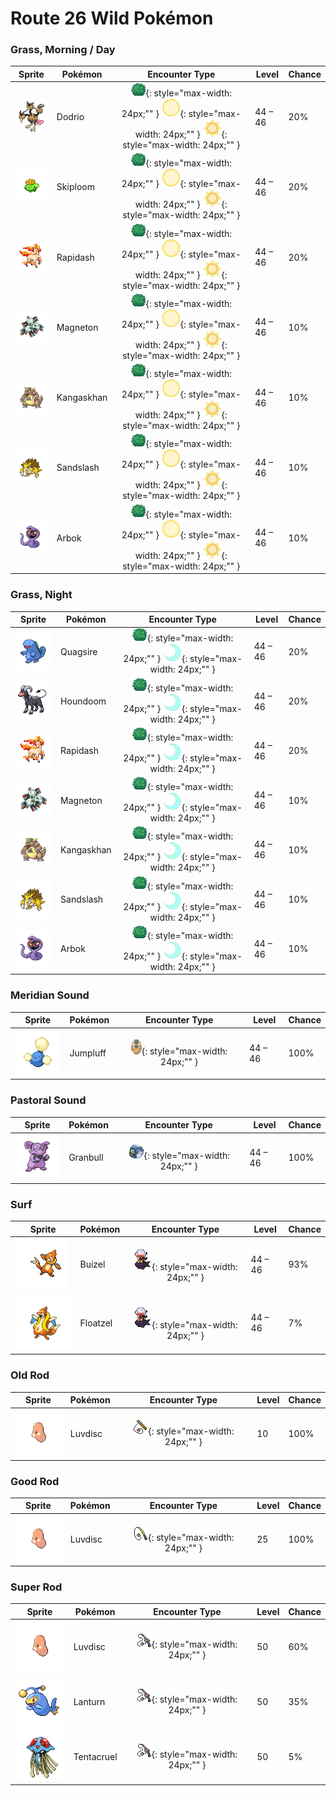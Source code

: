 # Route 26 Wild Pokémon

### Grass, Morning / Day

| Sprite | Pokémon | Encounter Type | Level | Chance |
|:------:|---------|:--------------:|-------|--------|
| ![Dodrio](../../assets/sprites/dodrio/front.gif "Dodrio") | Dodrio | ![Grass](../../assets/encounter_types/grass.png "Grass"){: style="max-width: 24px;"" } ![Morning](../../assets/encounter_types/morning.png "Morning"){: style="max-width: 24px;"" } ![Day](../../assets/encounter_types/day.png "Day"){: style="max-width: 24px;"" } | 44 – 46 | 20% |
| ![Skiploom](../../assets/sprites/skiploom/front.gif "Skiploom") | Skiploom | ![Grass](../../assets/encounter_types/grass.png "Grass"){: style="max-width: 24px;"" } ![Morning](../../assets/encounter_types/morning.png "Morning"){: style="max-width: 24px;"" } ![Day](../../assets/encounter_types/day.png "Day"){: style="max-width: 24px;"" } | 44 – 46 | 20% |
| ![Rapidash](../../assets/sprites/rapidash/front.gif "Rapidash") | Rapidash | ![Grass](../../assets/encounter_types/grass.png "Grass"){: style="max-width: 24px;"" } ![Morning](../../assets/encounter_types/morning.png "Morning"){: style="max-width: 24px;"" } ![Day](../../assets/encounter_types/day.png "Day"){: style="max-width: 24px;"" } | 44 – 46 | 20% |
| ![Magneton](../../assets/sprites/magneton/front.gif "Magneton") | Magneton | ![Grass](../../assets/encounter_types/grass.png "Grass"){: style="max-width: 24px;"" } ![Morning](../../assets/encounter_types/morning.png "Morning"){: style="max-width: 24px;"" } ![Day](../../assets/encounter_types/day.png "Day"){: style="max-width: 24px;"" } | 44 – 46 | 10% |
| ![Kangaskhan](../../assets/sprites/kangaskhan/front.gif "Kangaskhan") | Kangaskhan | ![Grass](../../assets/encounter_types/grass.png "Grass"){: style="max-width: 24px;"" } ![Morning](../../assets/encounter_types/morning.png "Morning"){: style="max-width: 24px;"" } ![Day](../../assets/encounter_types/day.png "Day"){: style="max-width: 24px;"" } | 44 – 46 | 10% |
| ![Sandslash](../../assets/sprites/sandslash/front.gif "Sandslash") | Sandslash | ![Grass](../../assets/encounter_types/grass.png "Grass"){: style="max-width: 24px;"" } ![Morning](../../assets/encounter_types/morning.png "Morning"){: style="max-width: 24px;"" } ![Day](../../assets/encounter_types/day.png "Day"){: style="max-width: 24px;"" } | 44 – 46 | 10% |
| ![Arbok](../../assets/sprites/arbok/front.gif "Arbok") | Arbok | ![Grass](../../assets/encounter_types/grass.png "Grass"){: style="max-width: 24px;"" } ![Morning](../../assets/encounter_types/morning.png "Morning"){: style="max-width: 24px;"" } ![Day](../../assets/encounter_types/day.png "Day"){: style="max-width: 24px;"" } | 44 – 46 | 10% |

### Grass, Night

| Sprite | Pokémon | Encounter Type | Level | Chance |
|:------:|---------|:--------------:|-------|--------|
| ![Quagsire](../../assets/sprites/quagsire/front.gif "Quagsire") | Quagsire | ![Grass](../../assets/encounter_types/grass.png "Grass"){: style="max-width: 24px;"" } ![Night](../../assets/encounter_types/night.png "Night"){: style="max-width: 24px;"" } | 44 – 46 | 20% |
| ![Houndoom](../../assets/sprites/houndoom/front.gif "Houndoom") | Houndoom | ![Grass](../../assets/encounter_types/grass.png "Grass"){: style="max-width: 24px;"" } ![Night](../../assets/encounter_types/night.png "Night"){: style="max-width: 24px;"" } | 44 – 46 | 20% |
| ![Rapidash](../../assets/sprites/rapidash/front.gif "Rapidash") | Rapidash | ![Grass](../../assets/encounter_types/grass.png "Grass"){: style="max-width: 24px;"" } ![Night](../../assets/encounter_types/night.png "Night"){: style="max-width: 24px;"" } | 44 – 46 | 20% |
| ![Magneton](../../assets/sprites/magneton/front.gif "Magneton") | Magneton | ![Grass](../../assets/encounter_types/grass.png "Grass"){: style="max-width: 24px;"" } ![Night](../../assets/encounter_types/night.png "Night"){: style="max-width: 24px;"" } | 44 – 46 | 10% |
| ![Kangaskhan](../../assets/sprites/kangaskhan/front.gif "Kangaskhan") | Kangaskhan | ![Grass](../../assets/encounter_types/grass.png "Grass"){: style="max-width: 24px;"" } ![Night](../../assets/encounter_types/night.png "Night"){: style="max-width: 24px;"" } | 44 – 46 | 10% |
| ![Sandslash](../../assets/sprites/sandslash/front.gif "Sandslash") | Sandslash | ![Grass](../../assets/encounter_types/grass.png "Grass"){: style="max-width: 24px;"" } ![Night](../../assets/encounter_types/night.png "Night"){: style="max-width: 24px;"" } | 44 – 46 | 10% |
| ![Arbok](../../assets/sprites/arbok/front.gif "Arbok") | Arbok | ![Grass](../../assets/encounter_types/grass.png "Grass"){: style="max-width: 24px;"" } ![Night](../../assets/encounter_types/night.png "Night"){: style="max-width: 24px;"" } | 44 – 46 | 10% |

### Meridian Sound

| Sprite | Pokémon | Encounter Type | Level | Chance |
|:------:|---------|:--------------:|-------|--------|
| ![Jumpluff](../../assets/sprites/jumpluff/front.gif "Jumpluff") | Jumpluff | ![Meridian Sound](../../assets/encounter_types/meridian_sound.png "Meridian Sound"){: style="max-width: 24px;"" } | 44 – 46 | 100% |

### Pastoral Sound

| Sprite | Pokémon | Encounter Type | Level | Chance |
|:------:|---------|:--------------:|-------|--------|
| ![Granbull](../../assets/sprites/granbull/front.gif "Granbull") | Granbull | ![Pastoral Sound](../../assets/encounter_types/pastoral_sound.png "Pastoral Sound"){: style="max-width: 24px;"" } | 44 – 46 | 100% |

### Surf

| Sprite | Pokémon | Encounter Type | Level | Chance |
|:------:|---------|:--------------:|-------|--------|
| ![Buizel](../../assets/sprites/buizel/front.gif "Buizel") | Buizel | ![Surf](../../assets/encounter_types/surf.png "Surf"){: style="max-width: 24px;"" } | 44 – 46 | 93% |
| ![Floatzel](../../assets/sprites/floatzel/front.gif "Floatzel") | Floatzel | ![Surf](../../assets/encounter_types/surf.png "Surf"){: style="max-width: 24px;"" } | 44 – 46 | 7% |

### Old Rod

| Sprite | Pokémon | Encounter Type | Level | Chance |
|:------:|---------|:--------------:|-------|--------|
| ![Luvdisc](../../assets/sprites/luvdisc/front.gif "Luvdisc") | Luvdisc | ![Old Rod](../../assets/encounter_types/old_rod.png "Old Rod"){: style="max-width: 24px;"" } | 10 | 100% |

### Good Rod

| Sprite | Pokémon | Encounter Type | Level | Chance |
|:------:|---------|:--------------:|-------|--------|
| ![Luvdisc](../../assets/sprites/luvdisc/front.gif "Luvdisc") | Luvdisc | ![Good Rod](../../assets/encounter_types/good_rod.png "Good Rod"){: style="max-width: 24px;"" } | 25 | 100% |

### Super Rod

| Sprite | Pokémon | Encounter Type | Level | Chance |
|:------:|---------|:--------------:|-------|--------|
| ![Luvdisc](../../assets/sprites/luvdisc/front.gif "Luvdisc") | Luvdisc | ![Super Rod](../../assets/encounter_types/super_rod.png "Super Rod"){: style="max-width: 24px;"" } | 50 | 60% |
| ![Lanturn](../../assets/sprites/lanturn/front.gif "Lanturn") | Lanturn | ![Super Rod](../../assets/encounter_types/super_rod.png "Super Rod"){: style="max-width: 24px;"" } | 50 | 35% |
| ![Tentacruel](../../assets/sprites/tentacruel/front.gif "Tentacruel") | Tentacruel | ![Super Rod](../../assets/encounter_types/super_rod.png "Super Rod"){: style="max-width: 24px;"" } | 50 | 5% |

